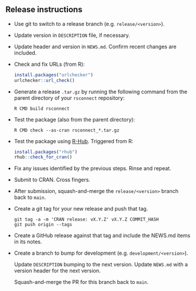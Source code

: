 ## Release instructions

- Use git to switch to a release branch (e.g. `release/<version>`).

- Update version in `DESCRIPTION` file, if necessary.

- Update header and version in `NEWS.md`. Confirm recent changes are included.

-   Check and fix URLs (from R):

    ```r
    install.packages("urlchecker")
    urlchecker::url_check()
    ```

-   Generate a release `.tar.gz` by running the following command from the
    parent directory of your `rsconnect` repository:
    
    ```console
    R CMD build rsconnect
    ```

-   Test the package (also from the parent directory):

    ```console
    R CMD check --as-cran rsconnect_*.tar.gz
    ```

-   Test the package using [R-Hub](https://docs.r-hub.io). Triggered from R:

    ```r
    install.packages("rhub")
    rhub::check_for_cran()
    ```

-   Fix any issues identified by the previous steps. Rinse and repeat.

-   Submit to CRAN. Cross fingers.

-   After submission, squash-and-merge the `release/<version>` branch back to
    `main`.

-   Create a git tag for your new release and push that tag.

    ```console
    git tag -a -m 'CRAN release: vX.Y.Z' vX.Y.Z COMMIT_HASH
    git push origin --tags
    ```

-   Create a GitHub release against that tag and include the NEWS.md items in
    its notes.

-   Create a branch to bump for development (e.g. `development/<version>`).

    Update `DESCRIPTION` bumping to the next version.
    Update `NEWS.md` with a version header for the next version.

    Squash-and-merge the PR for this branch back to `main`.
